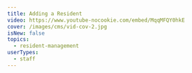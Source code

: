 ```yaml
---
title: Adding a Resident
video: https://www.youtube-nocookie.com/embed/MqqMFQY0hkE
cover: /images/cms/vid-cov-2.jpg
isNew: false
topics:
  - resident-management
userTypes:
  - staff
---
```

